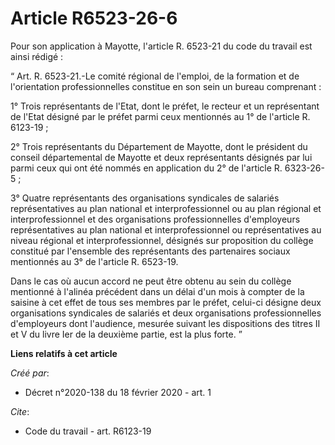 # Article R6523-26-6

Pour son application à Mayotte, l'article R. 6523-21 du code du travail est ainsi rédigé : 

“ Art. R. 6523-21.-Le comité régional de l'emploi, de la formation et de l'orientation professionnelles constitue en son sein
un bureau comprenant : 

1° Trois représentants de l'Etat, dont le préfet, le recteur et un représentant de l'Etat désigné par le préfet parmi ceux
mentionnés au 1° de l'article R. 6123-19 ; 

2° Trois représentants du Département de Mayotte, dont le président du conseil départemental de Mayotte et deux représentants
désignés par lui parmi ceux qui ont été nommés en application du 2° de l'article R. 6323-26-5 ; 

3° Quatre représentants des organisations syndicales de salariés représentatives au plan national et interprofessionnel ou au
plan régional et interprofessionnel et des organisations professionnelles d'employeurs représentatives au plan national et
interprofessionnel ou représentatives au niveau régional et interprofessionnel, désignés sur proposition du collège constitué
par l'ensemble des représentants des partenaires sociaux mentionnés au 3° de l'article R. 6523-19. 

Dans le cas où aucun accord ne peut être obtenu au sein du collège mentionné à l'alinéa précédent dans un délai d'un mois à
compter de la saisine à cet effet de tous ses membres par le préfet, celui-ci désigne deux organisations syndicales de
salariés et deux organisations professionnelles d'employeurs dont l'audience, mesurée suivant les dispositions des titres II
et V du livre Ier de la deuxième partie, est la plus forte. ”

**Liens relatifs à cet article**

_Créé par_:

  - Décret n°2020-138 du 18 février 2020 - art. 1

_Cite_:

  - Code du travail - art. R6123-19
